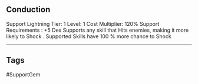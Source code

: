 ## Conduction
Support
Lightning
Tier: 1
Level: 1
Cost Multiplier: 120%
Support Requirements : +5 Dex
Supports any skill that Hits enemies, making it more likely to Shock .
Supported Skills have 100 % more chance to Shock

---
## Tags
#SupportGem
